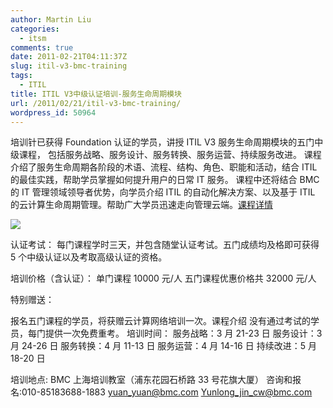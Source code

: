 ```yaml
---
author: Martin Liu
categories:
  - itsm
comments: true
date: 2011-02-21T04:11:37Z
slug: itil-v3-bmc-training
tags:
  - ITIL
title: ITIL V3中级认证培训-服务生命周期模块
url: /2011/02/21/itil-v3-bmc-training/
wordpress_id: 50964
---
```


培训针已获得 Foundation 认证的学员，讲授 ITIL V3 服务生命周期模块的五门中级课程， 包括服务战略、服务设计、服务转换、服务运营、持续服务改进。
课程介绍了服务生命周期各阶段的术语、流程、结构、角色、职能和活动，结合 ITIL 的最佳实践，帮助学员掌握如何提升用户的日常 IT 服务。
课程中还将结合 BMC 的 IT 管理领域领导者优势，向学员介绍 ITIL 的自动化解决方案、以及基于 ITIL 的云计算生命周期管理。帮助广大学员迅速走向管理云端。[课程详情](http://www.bmc.com/education/learning-paths/itil-v3-certification-path.html)

[![](http://media.cms.bmc.com/images/edu-banner_solution_adoption_plan.jpg)](http://www.bmc.com/education/bsm-training-solution-adoption-plan.html)

认证考试：
每门课程学时三天，并包含随堂认证考试。五门成绩均及格即可获得 5 个中级认证以及考取高级认证的资格。

培训价格（含认证）：
单门课程 10000 元/人
五门课程优惠价格共 32000 元/人

特别赠送：

报名五门课程的学员，将获赠云计算网络培训一次。课程介绍
没有通过考试的学员，每门提供一次免费重考。
培训时间：
服务战略：3 月 21-23 日
服务设计：3 月 24-26 日
服务转换：4 月 11-13 日
服务运营：4 月 14-16 日
持续改进：5 月 18-20 日

培训地点: BMC 上海培训教室（浦东花园石桥路 33 号花旗大厦）
咨询和报名:010-85183688-1883 yuan_yuan@bmc.com Yunlong_jin_cw@bmc.com
